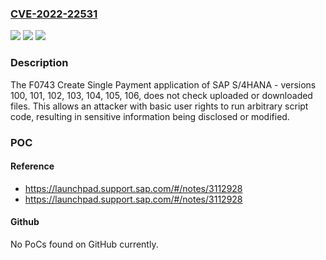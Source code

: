### [CVE-2022-22531](https://cve.mitre.org/cgi-bin/cvename.cgi?name=CVE-2022-22531)
![](https://img.shields.io/static/v1?label=Product&message=SAP%20S%2F4HANA&color=blue)
![](https://img.shields.io/static/v1?label=Version&message=%3D%20100%20&color=brighgreen)
![](https://img.shields.io/static/v1?label=Vulnerability&message=Cross-Site%20Scripting&color=brighgreen)

### Description

The F0743 Create Single Payment application of SAP S/4HANA - versions 100, 101, 102, 103, 104, 105, 106, does not check uploaded or downloaded files. This allows an attacker with basic user rights to run arbitrary script code, resulting in sensitive information being disclosed or modified.

### POC

#### Reference
- https://launchpad.support.sap.com/#/notes/3112928
- https://launchpad.support.sap.com/#/notes/3112928

#### Github
No PoCs found on GitHub currently.

